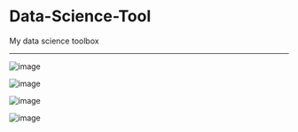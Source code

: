 # Data-Science-Tool
My data science toolbox

***

![image](https://github.com/justdoit1991/Data_Science_Tool/blob/master/img/1.JPG)

![image](https://github.com/justdoit1991/Data_Science_Tool/blob/master/img/2.JPG)

![image](https://github.com/justdoit1991/Data_Science_Tool/blob/master/img/3.JPG)

![image](https://github.com/justdoit1991/Data_Science_Tool/blob/master/img/4.JPG)
